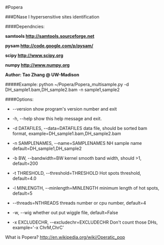 #Popera

###DNase I hypersensitive sites identification

####Dependncies:

**samtools http://samtools.sourceforge.net**

**pysam http://code.google.com/p/pysam/**

**scipy http://www.scipy.org**

**numpy http://www.numpy.org**

**Author: Tao Zhang @ UW-Madison**

#####Example: 
python ~/Popera/Popera_multisample.py -d DH_sample1.bam,DH_sample2.bam -n sample1,sample2

####Options:

*  --version             show program's version number and exit

*  -h, --help            show this help message and exit.

*  -d DATAFILES, --data=DATAFILES  data file, should be sorted bam format,
                        example=DH_sample1.bam,DH_sample2.bam
                        
*  -n SAMPLENAMES, --name=SAMPLENAMES
                        NH sample name default=DH_sample1,DH_sample2
                        
* -b BW, --bandwidth=BW
                        kernel smooth band width, should >1, default=200                        
* -t THRESHOLD, --threshold=THRESHOLD
                        Hot spots threshold, default=4.0
                        
* -l MINLENGTH, --minlength=MINLENGTH
                        minimum length of hot spots, default=5

                        
* --threads=NTHREADS    threads number or cpu number, default=4
  
* -w, --wig             whether out put wiggle file, default=False

  
* -x EXCLUDECHR, --excludechr=EXCLUDECHR
                        Don't count those DHs, example='-x ChrM,ChrC'

What is Popera?
http://en.wikipedia.org/wiki/Operatic_pop
